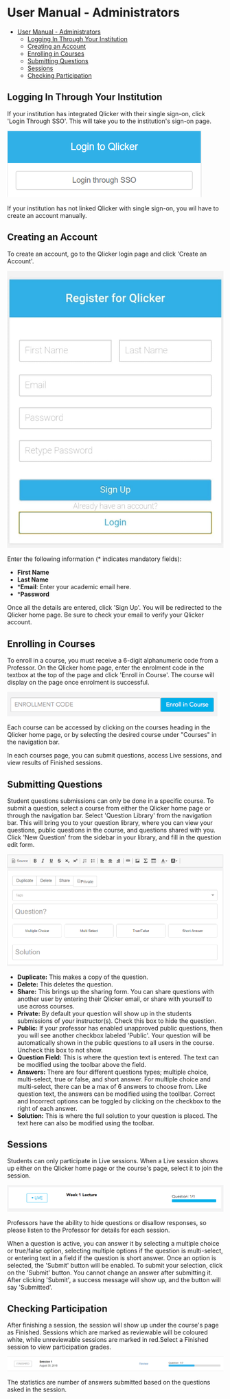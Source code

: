 # User Manual - Administrators

- [User Manual - Administrators](#user-manual---administrators)
  - [Logging In Through Your Institution](#logging-in-through-your-institution)
  - [Creating an Account](#creating-an-account)
  - [Enrolling in Courses](#enrolling-in-courses)
  - [Submitting Questions](#submitting-questions)
  - [Sessions](#sessions)
  - [Checking Participation](#checking-participation)

## Logging In Through Your Institution
If your institution has integrated Qlicker with their single sign-on, click 'Login Through SSO'. This will take you to the institution's sign-on page. 

![SSO Login](images/student/sso_login.png)

If your institution has not linked Qlicker with single sign-on, you wil have to create an account manually. 

## Creating an Account
To create an account, go to the Qlicker login page and click 'Create an Account'. 

![Create Account](images/student/create_account.png
)

Enter the following information (* indicates mandatory fields):
+ **First Name** 
+ **Last Name** 
+ ***Email**: Enter your academic email here.
+ ***Password** 

Once all the details are entered, click 'Sign Up'. You will be redirected to the Qlicker home page. Be sure to check your email to verify your Qlicker account.

## Enrolling in Courses
To enroll in a course, you must receive a 6-digit alphanumeric code from a Professor. On the Qlicker home page, enter the enrolment code in the textbox at the top of the page and click 'Enroll in Course'. The course will display on the page once enrolment is successful. 

![Enrollment Textbox](images/student/enroll_course.png)

Each course can be accessed by clicking on the courses heading in the Qlicker home page, or by selecting the desired course under "Courses" in the navigation bar. 

In each courses page, you can submit questions, access Live sessions, and view results of Finished sessions. 

## Submitting Questions
Student questions submissions can only be done in a specific course. To submit a question, select a course from either the Qlicker home page or through the navigation bar. Select 'Question Library' from the navigation bar. This will bring you to your question library, where you can view your questions, public questions in the course, and questions shared with you. Click 'New Question' from the sidebar in your library, and fill in the question edit form.

![Question Edit](images/student/submit_question.png)

+ **Duplicate:** This makes a copy of the question.
+ **Delete:** This deletes the question.
+ **Share:** This brings up the sharing form. You can share questions with another user by entering their Qlicker email, or share with yourself to use across courses.
+ **Private:** By default your question will show up in the students submissions of your instructor(s). Check this box to hide the question.
+ **Public:** If your professor has enabled unapproved public questions, then you will see another checkbox labeled 'Public'. Your question will be automatically shown in the public questions to all users in the course. Uncheck this box to not show.
+ **Question Field:** This is where the question text is entered. The text can be modified using the toolbar above the field.
+ **Answers:** There are four different questions types; multiple choice, multi-select, true or false, and short answer. For multiple choice and multi-select, there can be a max of 6 answers to choose from. Like question text, the answers can be modified using the toollbar. Correct and Incorrect options can be toggled by clicking on the checkbox to the right of each answer.
+ **Solution:** This is where the full solution to your question is placed. The text here can also be modified using the toolbar.

## Sessions
Students can only participate in Live sessions. When a Live session shows up either on the Qlicker home page or the course's page, select it to join the session. 

![Live Session](images/student/live_session.png)

Professors have the ability to hide questions or disallow responses, so please listen to the Professor for details for each session.

When a question is active, you can answer it by selecting a multiple choice or true/false option, selecting multiple options if the question is multi-select, or entering text in a field if the question is short answer. Once an option is selected, the 'Submit' button will be enabled. To submit your selection, click on the 'Submit' button. You cannot change an answer after submitting it. After clicking 'Submit', a success message will show up, and the button will say 'Submitted'. 

## Checking Participation
After finishing a session, the session will show up under the course's page as Finished. Sessions which are marked as reviewable will be coloured white, while unreviewable sessions are marked in red.Select a Finished session to view participation grades.

![Finished Session](images/student/finished_session.png)

The statistics are number of answers submitted based on the questions asked in the session. 

